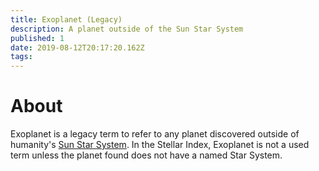 ```yaml
---
title: Exoplanet (Legacy)
description: A planet outside of the Sun Star System
published: 1
date: 2019-08-12T20:17:20.162Z
tags: 
---
```


# About
Exoplanet is a legacy term to refer to any planet discovered outside of humanity's [Sun Star System](/astronomical/star-system/sun-star-system). In the Stellar Index, Exoplanet is not a used term unless the planet found does not have a named Star System.